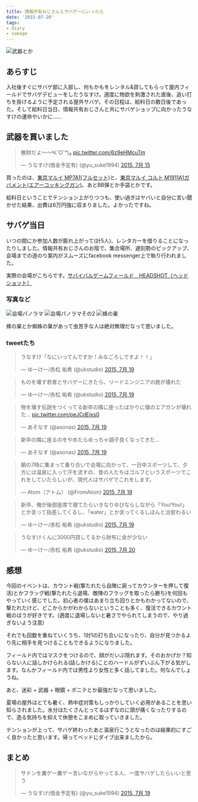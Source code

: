 ```yaml
---
title: 情報共有おじさんとサバゲーにいったら
date: '2015-07-20'
tags:
- diary
- sabage
---
```


![武器とか](2015/survival-game-with-info-sharing-uncle-01.jpg)

## あらすじ

入社後すぐにサバゲ部に入部し、何もかもをレンタル&貸してもらって屋内フィールドでサバゲデビューをしたうなすけ。適度に物欲を刺激された直後、追い打ちを掛けるように予定される屋外サバゲ。その日程は、給料日の数日後であった。そして給料日当日、情報共有おじさんと共にサバゲショップに向かったうなすけの運命やいかに……

## 武器を買いました
<blockquote class="twitter-tweet" lang="ja"><p lang="ja" dir="ltr">散財だよ〜〜٩(ˊᗜˋ*)و <a href="http://t.co/6z9eHMcuTm">pic.twitter.com/6z9eHMcuTm</a></p>&mdash; うなすけ(借金予定有) (@yu_suke1994) <a href="https://twitter.com/yu_suke1994/status/621321140888145921">2015, 7月 15</a></blockquote>
<script async src="//platform.twitter.com/widgets.js" charset="utf-8"></script>

買ったのは、[東京マルイ MP7A1(フルセット)](http://www.tokyo-marui.co.jp/products/electric/compact/195)と、[東京マルイ コルト M1911A1ガバメント(エアーコッキングガン)](http://www.tokyo-marui.co.jp/products/aircocking/handgun18/342)、あとBB弾とか手袋とかです。

給料日ということでテンション上がりつつも、使い過ぎはヤバいと自分に言い聞かせた結果、出費は6万円強に収まりました。よかったですね。


## サバゲ当日

いつの間にか参加人数が膨れ上がって(計5人)、レンタカーを借りることになったりしました。情報共有おじさんのお陰で、集合場所、遅刻勢のピックアップ、会場までの道のり案内がスムーズにfacebook messenger上で執り行われました。


実際の会場がこちらです。[サバイバルゲームフィールド　HEADSHOT（ヘッドショット）](http://head-shot.jp/)

### 写真など
![会場パノラマ](2015/survival-game-with-info-sharing-uncle-02.jpg)
![会場パノラマその2](2015/survival-game-with-info-sharing-uncle-03.jpg)
![蜂の巣](2015/survival-game-with-info-sharing-uncle-04.jpg)

蜂の巣とか蜘蛛の巣があって虫苦手な人は絶対無理だなって思いました。

### tweetたち
<blockquote class="twitter-tweet" lang="ja"><p lang="ja" dir="ltr">うなすけ「なにいってんですか！みなごろしですよ！！」</p>&mdash; ゆーけー/赤松 祐希 (@ukstudio) <a href="https://twitter.com/ukstudio/status/622592545336365056">2015, 7月 19</a></blockquote>
<script async src="//platform.twitter.com/widgets.js" charset="utf-8"></script>

<blockquote class="twitter-tweet" lang="ja"><p lang="ja" dir="ltr">ものを壊す若者とサバゲーにきたら、リードエンジニアの銃が壊れた</p>&mdash; ゆーけー/赤松 祐希 (@ukstudio) <a href="https://twitter.com/ukstudio/status/622593599784378368">2015, 7月 19</a></blockquote>
<script async src="//platform.twitter.com/widgets.js" charset="utf-8"></script>

<blockquote class="twitter-tweet" lang="ja"><p lang="ja" dir="ltr">物を壊す伝説をつくってる新卒の隣に座ったばかりに僕のエアガンが壊れた... <a href="http://t.co/peJCdEjxs0">pic.twitter.com/peJCdEjxs0</a></p>&mdash; あそなす (@asonas) <a href="https://twitter.com/asonas/status/622604719186276352">2015, 7月 19</a></blockquote>
<script async src="//platform.twitter.com/widgets.js" charset="utf-8"></script>

<blockquote class="twitter-tweet" lang="ja"><p lang="ja" dir="ltr">新卒の隣に座るのをやめたらめっちゃ調子良くなってきた...</p>&mdash; あそなす (@asonas) <a href="https://twitter.com/asonas/status/622609541008494593">2015, 7月 19</a></blockquote>
<script async src="//platform.twitter.com/widgets.js" charset="utf-8"></script>

<blockquote class="twitter-tweet" lang="ja"><p lang="ja" dir="ltr">朝の7時に集まって乗り合いで会場に向かって、一日中スポーツして、夕方には温泉に入って汗を流すの、昔の人たちはゴルフというスポーツでこれをしていたらしいが、現代人はサバゲでこれをします。</p>&mdash; Atom（アトム） (@FromAtom) <a href="https://twitter.com/FromAtom/status/622705905478430720">2015, 7月 19</a></blockquote>
<script async src="//platform.twitter.com/widgets.js" charset="utf-8"></script>

<blockquote class="twitter-tweet" lang="ja"><p lang="ja" dir="ltr">新卒、俺が後部座席で寝てたらいきなりゆびならしながら「You!You!」とか言って指差してくるし、「water」とか言ってくるしほんと治安わるい</p>&mdash; ゆーけー/赤松 祐希 (@ukstudio) <a href="https://twitter.com/ukstudio/status/622744692048859137">2015, 7月 19</a></blockquote>
<script async src="//platform.twitter.com/widgets.js" charset="utf-8"></script>

<blockquote class="twitter-tweet" lang="ja"><p lang="ja" dir="ltr">うなすけくんに3000円貸してるから財布に金が少ない</p>&mdash; ゆーけー/赤松 祐希 (@ukstudio) <a href="https://twitter.com/ukstudio/status/622921181381824512">2015, 7月 20</a></blockquote>
<script async src="//platform.twitter.com/widgets.js" charset="utf-8"></script>


## 感想

今回のイベントは、カウント戦(撃たれたら自陣に戻ってカウンターを押して復活)とかフラッグ戦(撃たれたら退場、敵陣のフラッグを取ったら勝ち)を何回もやっていく感じでした。初心者の僕はあまり立ち回りとかもわかってないので、撃たれたけど、どこからかがわからないということも多く、復活できるカウント戦のほうが好きです。(適度に退場しないと暑さでやられてしまうので、やり過ぎないよう注意)


それでも回数を重ねていくうち、1対1の打ち合いになったり、自分が見つかるより先に相手を見つけることもできるようになりました。


フィールド内ではマスクをつけるので、顔がだいぶ隠れます。そのおかげか？知らない人に話しかけられる(話しかける)ことのハードルがずいぶん下がる気がします。なんかフィールド内では男性より女性と多く話してました。何なんでしょうね。


あと、迷彩 + 武器 + 眼鏡 + ポニテとか最強だなって思いました。


夏場の屋外はとても暑く、熱中症対策もしっかりしていく必用があることを思い知らされました。水分はたくさんとってるはずなのに頭が痛くなったりするので、逸る気持ちを抑えて休憩をこまめに取っていきました。


テンションが上って、サバゲ終わったあと温泉行こうとなったのは結果的にすごく良かったと思います。帰ってベッドにダイブ出来ましたから。


## まとめ
<blockquote class="twitter-tweet" lang="ja"><p lang="ja" dir="ltr">サドンを糞ゲー糞ゲー言いながらやってる人、一度サバゲしたらいいと思う</p>&mdash; うなすけ(借金予定有) (@yu_suke1994) <a href="https://twitter.com/yu_suke1994/status/622620586229919744">2015, 7月 19</a></blockquote>
<script async src="//platform.twitter.com/widgets.js" charset="utf-8"></script>
